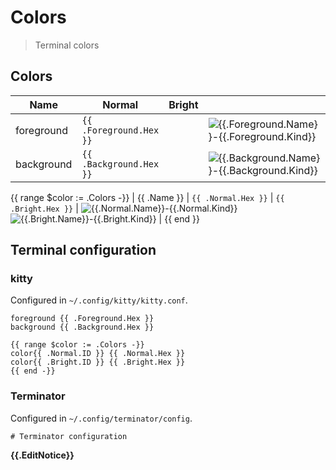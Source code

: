 # Colors

> Terminal colors

## Colors

| Name | Normal | Bright |   |
| ---- | ------ | ------ | - |
| foreground | `{{ .Foreground.Hex }}` | | ![{{.Foreground.Name}}-{{.Foreground.Kind}}]({{.Foreground.Filename}}) |
| background | `{{ .Background.Hex }}` | | ![{{.Background.Name}}-{{.Background.Kind}}]({{.Background.Filename}}) |
{{ range $color := .Colors -}}
| {{ .Name }} | `{{ .Normal.Hex }}` | `{{ .Bright.Hex }}` | ![{{.Normal.Name}}-{{.Normal.Kind}}]({{.Normal.Filename}}) ![{{.Bright.Name}}-{{.Bright.Kind}}]({{.Bright.Filename}}) |
{{ end }}

## Terminal configuration

### kitty

Configured in `~/.config/kitty/kitty.conf`.

```
foreground {{ .Foreground.Hex }}
background {{ .Background.Hex }}

{{ range $color := .Colors -}}
color{{ .Normal.ID }} {{ .Normal.Hex }}
color{{ .Bright.ID }} {{ .Bright.Hex }}
{{ end -}}
```

### Terminator

Configured in `~/.config/terminator/config`.

```
# Terminator configuration
```

**{{.EditNotice}}**
